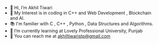 - 👋 Hi, I’m Akhil Tiwari
- 👀 My Interest is in coding in C++ and Web Development  , Blockchain and AI.
- 📚 I'm familier  with  C , C++ , Python , Data Structures and Algorithms.
- 🌱 I’m currently learning at Lovely Professional University, Punjab
- 📢 You can reach me at akhiltiwaristp@gmail.com

<!---
akhilTiwari03/akhilTiwari03 is a ✨ special ✨ repository because its `README.md` (this file) appears on your GitHub profile.
You can click the Preview link to take a look at your changes.
--->
